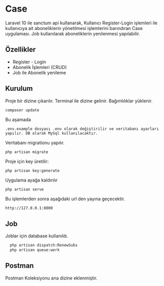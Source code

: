 
# Case

Laravel 10 ile sanctum api kullanarak, Kullanıcı Register-Login işlemleri ile kullanıcıya ait aboneliklerin yönetilmesi işlemlerini barındıran Case uygulaması. Job kullanılarak aboneliklerin yenilenmesi yapılabilir.



## Özellikler

- Register - Login
- Abonelik İşlemleri (CRUD)
- Job ile Abonelik yenileme



  
## Kurulum

Proje bir dizine çıkarılır. Terminal ile dizine gelinir. Bağımlılıklar yüklenir.
```javascript
composer update
```

Bu aşamada 

```
.env.example dosyası .env olarak değiştirilir ve veritabanı ayarları yapılır. DB olarak MySql kullanılacaktır.
```

Veritabanı migrationu yapılır.
```
php artisan migrate
```

Proje için key üretilir:

```
php artisan key:generate
```
Uygulama ayağa kaldırılır
```
php artisan serve
```
Bu işlemlerden sonra aşağıdaki url den yayına geçecektir.
```
http://127.0.0.1:8000
```

## Job 

Joblar için database kullanıldı. 

```bash 
  php artisan dispatch:RenewSubs
  php artisan queue:work
```
## Postman

Postman Koleksiyonu ana dizine eklenmiştir.
    
